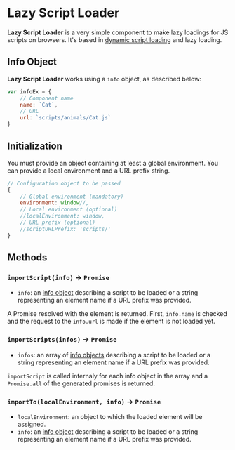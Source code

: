 # Lazy Script Loader
**Lazy Script Loader** is a very simple component to make lazy loadings for JS scripts on browsers. It's based in [dynamic script loading](http://unixpapa.com/js/dyna.html) and lazy loading.

## Info Object
__Lazy Script Loader__ works using a `info` object, as described below:
```js
var infoEx = {
    // Component name
    name: `Cat`,
    // URL
    url: `scripts/animals/Cat.js`
}
```

## Initialization
You must provide an object containing at least a global environment. You can provide a local environment and a URL prefix string.
```js
// Configuration object to be passed
{
    // Global environment (mandatory)
    environment: window//,
    // Local environment (optional)
    //localEnvironment: window,
    // URL prefix (optional)
	//scriptURLPrefix: 'scripts/'
}
```

## Methods
### `importScript(info)` -> `Promise`
* `info`: an [info object](#info-object) describing a script to be loaded or a string representing an element name if a URL prefix was provided.

A Promise resolved with the element is returned. First, `info.name` is checked and the request to the `info.url` is made if the element is not loaded yet.

### `importScripts(infos)` -> `Promise`
* `infos`: an array of [info objects](#info-object) describing a script to be loaded or a string representing an element name if a URL prefix was provided.

`importScript` is called internaly for each info object in the array and a `Promise.all` of the generated promises is returned.

### `importTo(localEnvironment, info)` -> `Promise`
* `localEnvironment`: an object to which the loaded element will be assigned.
* `info`: an [info object](#info-object) describing a script to be loaded or a string representing an element name if a URL prefix was provided.